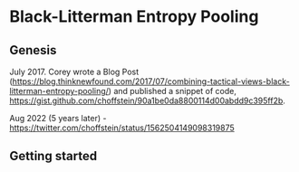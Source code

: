# Black-Litterman Entropy Pooling

## Genesis
July 2017. Corey wrote a Blog Post (https://blog.thinknewfound.com/2017/07/combining-tactical-views-black-litterman-entropy-pooling/) and published a snippet of code, https://gist.github.com/choffstein/90a1be0da8800114d00abdd9c395ff2b.

Aug 2022 (5 years later) - https://twitter.com/choffstein/status/1562504149098319875

## Getting started